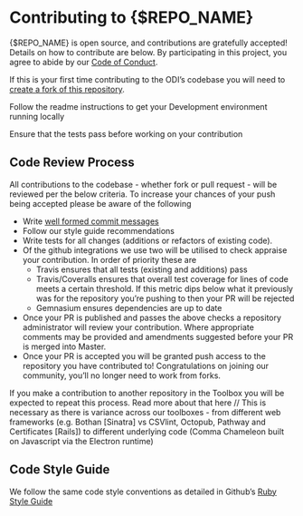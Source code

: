 # Contributing to {$REPO_NAME}

{$REPO_NAME} is open source, and contributions are gratefully accepted! 
Details on how to contribute are below. By participating in this project, you agree to abide by our [Code of Conduct](https://github.com/theodi/bothan/blob/master/.github/CODE_OF_CONDUCT.md).

If this is your first time contributing to the ODI’s codebase you will need to [create a fork of this repository](https://help.github.com/articles/fork-a-repo/).

Follow the readme instructions to get your Development environment running locally

Ensure that the tests pass before working on your contribution

## Code Review Process 

All contributions to the codebase - whether fork or pull request - will be reviewed per the below criteria.
To increase your chances of your push being accepted please be aware of the following
- Write [well formed commit messages](http://tbaggery.com/2008/04/19/a-note-about-git-commit-messages.html)
- Follow our style guide recommendations
- Write tests for all changes (additions or refactors of existing code). 
- Of the github integrations we use two will be utilised to check appraise your contribution. In order of priority these are
    - Travis ensures that all tests (existing and additions) pass
    - Travis/Coveralls ensures that overall test coverage for lines of code meets a certain threshold. If this metric dips below what it previously was for the repository you’re pushing to then your PR will be rejected
    - Gemnasium ensures dependencies are up to date
- Once your PR is published and passes the above checks a repository administrator will review your contribution. Where appropriate comments may be provided and amendments suggested before your PR is merged into Master.
- Once your PR is accepted you will be granted push access to the repository you have contributed to! Congratulations on joining our community, you’ll no longer need to work from forks.

If you make a contribution to another repository in the Toolbox you will be expected to repeat this process. Read more about that here
// This is necessary as there is variance across our toolboxes - from different web frameworks (e.g. Bothan [Sinatra] vs CSVlint, Octopub, Pathway and Certificates [Rails]) to different underlying code (Comma Chameleon built on Javascript via the Electron runtime)

## Code Style Guide

We follow the same code style conventions as detailed in Github’s [Ruby Style Guide](https://github.com/github/rubocop-github/blob/master/STYLEGUIDE.md)